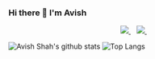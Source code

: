 ### Hi there 👋 I'm Avish

<!--
**avishshah11/avishshah11** is a ✨ _special_ ✨ repository because its `README.md` (this file) appears on your GitHub profile.

Here are some ideas to get you started:

- 🔭 I’m currently working on ...
- 🌱 I’m currently learning ...
- 👯 I’m looking to collaborate on ...
- 🤔 I’m looking for help with ...
- 💬 Ask me about ...
- 📫 How to reach me: ...
- 😄 Pronouns: ...
- ⚡ Fun fact: ...
-->
<p align='center'>
 <a href="https://www.linkedin.com/in/avish-shah-ba77581a0/">
    <img src="https://img.shields.io/badge/linkedin-%230077B5.svg?&style=for-the-badge&logo=linkedin&logoColor=white" />
  </a>&nbsp;&nbsp;
 <a href="https://instagram.com/shahaavish">
    <img src="https://img.shields.io/badge/instagram-%23E4405F.svg?&style=for-the-badge&logo=instagram&logoColor=white" />        
  </a>&nbsp;&nbsp;
</p>


![Avish Shah's github stats](https://github-readme-stats.vercel.app/api?username=avishshah11&include_all_commits=true&count_private=true&show_icons=true&theme=tokyonight)
 ![Top Langs](https://github-readme-stats.vercel.app/api/top-langs/?username=avishshah11&layout=compact&theme=tokyonight)
